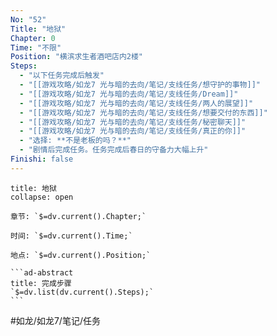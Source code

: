 ```yaml
---
No: "52"
Title: "地狱"
Chapter: 0
Time: "不限"
Position: "横滨求生者酒吧店内2楼"
Steps:
  - "以下任务完成后触发"
  - "[[游戏攻略/如龙7 光与暗的去向/笔记/支线任务/想守护的事物]]"
  - "[[游戏攻略/如龙7 光与暗的去向/笔记/支线任务/Dream]]"
  - "[[游戏攻略/如龙7 光与暗的去向/笔记/支线任务/两人的展望]]"
  - "[[游戏攻略/如龙7 光与暗的去向/笔记/支线任务/想要交付的东西]]"
  - "[[游戏攻略/如龙7 光与暗的去向/笔记/支线任务/秘密聊天]]"
  - "[[游戏攻略/如龙7 光与暗的去向/笔记/支线任务/真正的你]]"
  - "选择: **不是老板的吗？**"
  - "剧情后完成任务。任务完成后春日的守备力大幅上升"
Finishi: false
---
```

````ad-question
title: 地狱
collapse: open

章节: `$=dv.current().Chapter;`

时间: `$=dv.current().Time;`

地点: `$=dv.current().Position;`

```ad-abstract
title: 完成步骤
`$=dv.list(dv.current().Steps);`
```
````

#如龙/如龙7/笔记/任务 
